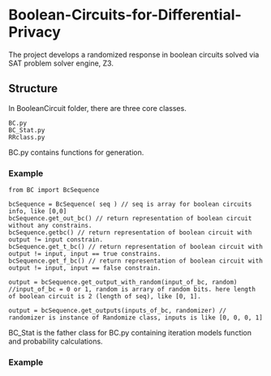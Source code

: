 # Boolean-Circuits-for-Differential-Privacy

The project develops a randomized response in boolean circuits solved via SAT problem solver engine, Z3.
## Structure
In BooleanCircuit folder, there are three core classes.
```
BC.py
BC_Stat.py
RRclass.py
```

BC.py contains functions for generation. 

### Example
```
from BC import BcSequence

bcSequence = BcSequence( seq ) // seq is array for boolean circuits info, like [0,0]
bcSequence.get_out_bc() // return representation of boolean circuit without any constrains.
bcSequence.getbc() // return representation of boolean circuit with output != input constrain.
bcSequence.get_t_bc() // return representation of boolean circuit with output != input, input == true constrains.
bcSequence.get_f_bc() // return representation of boolean circuit with output != input, input == false constrain.

output = bcSequence.get_output_with_random(input_of_bc, random) //input_of_bc = 0 or 1, random is arrary of random bits. here length of boolean circuit is 2 (length of seq), like [0, 1].

output = bcSequence.get_outputs(inputs_of_bc, randomizer) // randomizer is instance of Randomize class, inputs is like [0, 0, 0, 1]
```
BC_Stat is the father class for BC.py containing iteration models function and probability calculations. 

### Example
